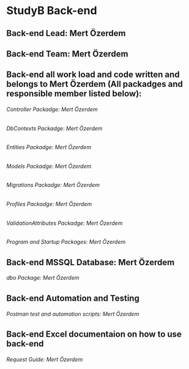 # StudyB Back-end  
## Back-end Lead: Mert Özerdem  
## Back-end Team: Mert Özerdem  
## Back-end all work load and code written and belongs to Mert Özerdem (All packadges and responsible member listed below):
###### Controller Packadge: Mert Özerdem  
###### DbContexts Packadge: Mert Özerdem  
###### Entities Packadge: Mert Özerdem  
###### Models Packadge: Mert Özerdem  
###### Migrations Packadge: Mert Özerdem  
###### Profiles Packadge: Mert Özerdem  
###### ValidationAttributes Packadge: Mert Özerdem  
###### Program and Startup Packages: Mert Özerdem  
## Back-end MSSQL Database: Mert Özerdem
###### dbo Package: Mert Özerdem  
## Back-end Automation and Testing
###### Postman test and automation scripts: Mert Özerdem  
## Back-end Excel documentaion on how to use back-end
###### Request Guide: Mert Özerdem 
